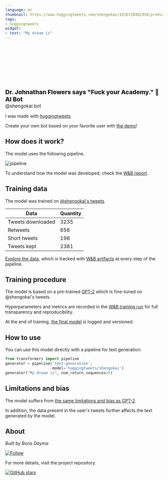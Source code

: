 ```yaml
---
language: en
thumbnail: https://www.huggingtweets.com/shengokai/1616728402938/predictions.png
tags:
- huggingtweets
widget:
- text: "My dream is"
---
```


<div>
<div style="width: 132px; height:132px; border-radius: 50%; background-size: cover; background-image: url('https://pbs.twimg.com/profile_images/1146084503108104193/TzlypMFe_400x400.jpg')">
</div>
<div style="margin-top: 8px; font-size: 19px; font-weight: 800">Dr. Johnathan Flowers says "Fuck your Academy." 🤖 AI Bot </div>
<div style="font-size: 15px">@shengokai bot</div>
</div>

I was made with [huggingtweets](https://github.com/borisdayma/huggingtweets).

Create your own bot based on your favorite user with [the demo](https://colab.research.google.com/github/borisdayma/huggingtweets/blob/master/huggingtweets-demo.ipynb)!

## How does it work?

The model uses the following pipeline.

![pipeline](https://github.com/borisdayma/huggingtweets/blob/master/img/pipeline.png?raw=true)

To understand how the model was developed, check the [W&B report](https://wandb.ai/wandb/huggingtweets/reports/HuggingTweets-Train-a-Model-to-Generate-Tweets--VmlldzoxMTY5MjI).

## Training data

The model was trained on [@shengokai's tweets](https://twitter.com/shengokai).

| Data | Quantity |
| --- | --- |
| Tweets downloaded | 3235 |
| Retweets | 656 |
| Short tweets | 198 |
| Tweets kept | 2381 |

[Explore the data](https://wandb.ai/wandb/huggingtweets/runs/26iqvqo7/artifacts), which is tracked with [W&B artifacts](https://docs.wandb.com/artifacts) at every step of the pipeline.

## Training procedure

The model is based on a pre-trained [GPT-2](https://huggingface.co/gpt2) which is fine-tuned on @shengokai's tweets.

Hyperparameters and metrics are recorded in the [W&B training run](https://wandb.ai/wandb/huggingtweets/runs/3a4sajqy) for full transparency and reproducibility.

At the end of training, [the final model](https://wandb.ai/wandb/huggingtweets/runs/3a4sajqy/artifacts) is logged and versioned.

## How to use

You can use this model directly with a pipeline for text generation:

```python
from transformers import pipeline
generator = pipeline('text-generation',
                     model='huggingtweets/shengokai')
generator("My dream is", num_return_sequences=5)
```

## Limitations and bias

The model suffers from [the same limitations and bias as GPT-2](https://huggingface.co/gpt2#limitations-and-bias).

In addition, the data present in the user's tweets further affects the text generated by the model.

## About

*Built by Boris Dayma*

[![Follow](https://img.shields.io/twitter/follow/borisdayma?style=social)](https://twitter.com/intent/follow?screen_name=borisdayma)

For more details, visit the project repository.

[![GitHub stars](https://img.shields.io/github/stars/borisdayma/huggingtweets?style=social)](https://github.com/borisdayma/huggingtweets)

